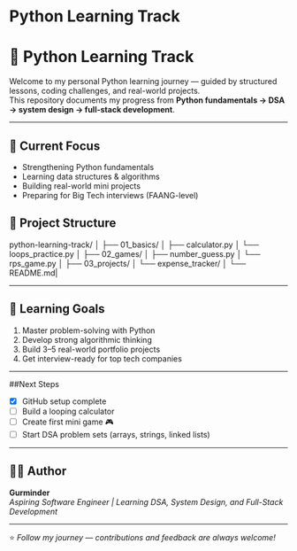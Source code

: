 # Python Learning Track
# 🐍 Python Learning Track

Welcome to my personal Python learning journey — guided by structured lessons, coding challenges, and real-world projects.  
This repository documents my progress from **Python fundamentals → DSA → system design → full-stack development**.

---

## 📘 Current Focus
- Strengthening Python fundamentals  
- Learning data structures & algorithms  
- Building real-world mini projects  
- Preparing for Big Tech interviews (FAANG-level)

## 🧩 Project Structure
python-learning-track/
│
├── 01_basics/
│ ├── calculator.py
│ └── loops_practice.py
│
├── 02_games/
│ ├── number_guess.py
│ └── rps_game.py
│
├── 03_projects/
│ └── expense_tracker/
│
└── README.md|

---

## 🧠 Learning Goals
1. Master problem-solving with Python  
2. Develop strong algorithmic thinking  
3. Build 3–5 real-world portfolio projects  
4. Get interview-ready for top tech companies

---

##Next Steps
- [x] GitHub setup complete  
- [ ] Build a looping calculator  
- [ ] Create first mini game 🎮  
- [ ] Start DSA problem sets (arrays, strings, linked lists)  

---

## 🧑‍💻 Author
**Gurminder**  
_Aspiring Software Engineer | Learning DSA, System Design, and Full-Stack Development_

---

⭐ *Follow my journey — contributions and feedback are always welcome!*


